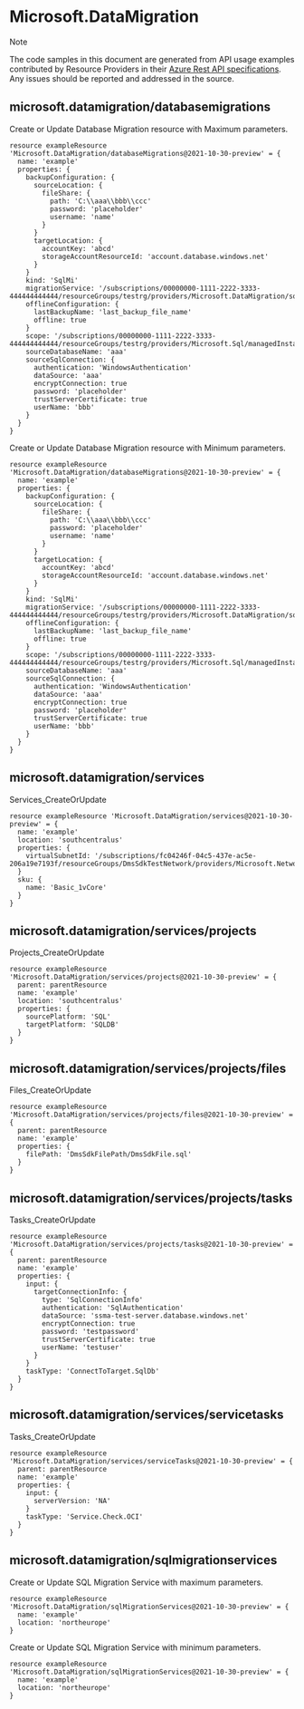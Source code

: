 # Microsoft.DataMigration
  
> [!NOTE]
> The code samples in this document are generated from API usage examples contributed by Resource Providers in their [Azure Rest API specifications](https://github.com/Azure/azure-rest-api-specs). Any issues should be reported and addressed in the source.


## microsoft.datamigration/databasemigrations

Create or Update Database Migration resource with Maximum parameters.
```bicep
resource exampleResource 'Microsoft.DataMigration/databaseMigrations@2021-10-30-preview' = {
  name: 'example'
  properties: {
    backupConfiguration: {
      sourceLocation: {
        fileShare: {
          path: 'C:\\aaa\\bbb\\ccc'
          password: 'placeholder'
          username: 'name'
        }
      }
      targetLocation: {
        accountKey: 'abcd'
        storageAccountResourceId: 'account.database.windows.net'
      }
    }
    kind: 'SqlMi'
    migrationService: '/subscriptions/00000000-1111-2222-3333-444444444444/resourceGroups/testrg/providers/Microsoft.DataMigration/sqlMigrationServices/testagent'
    offlineConfiguration: {
      lastBackupName: 'last_backup_file_name'
      offline: true
    }
    scope: '/subscriptions/00000000-1111-2222-3333-444444444444/resourceGroups/testrg/providers/Microsoft.Sql/managedInstances/instance'
    sourceDatabaseName: 'aaa'
    sourceSqlConnection: {
      authentication: 'WindowsAuthentication'
      dataSource: 'aaa'
      encryptConnection: true
      password: 'placeholder'
      trustServerCertificate: true
      userName: 'bbb'
    }
  }
}
```

Create or Update Database Migration resource with Minimum parameters.
```bicep
resource exampleResource 'Microsoft.DataMigration/databaseMigrations@2021-10-30-preview' = {
  name: 'example'
  properties: {
    backupConfiguration: {
      sourceLocation: {
        fileShare: {
          path: 'C:\\aaa\\bbb\\ccc'
          password: 'placeholder'
          username: 'name'
        }
      }
      targetLocation: {
        accountKey: 'abcd'
        storageAccountResourceId: 'account.database.windows.net'
      }
    }
    kind: 'SqlMi'
    migrationService: '/subscriptions/00000000-1111-2222-3333-444444444444/resourceGroups/testrg/providers/Microsoft.DataMigration/sqlMigrationServices/testagent'
    offlineConfiguration: {
      lastBackupName: 'last_backup_file_name'
      offline: true
    }
    scope: '/subscriptions/00000000-1111-2222-3333-444444444444/resourceGroups/testrg/providers/Microsoft.Sql/managedInstances/instance'
    sourceDatabaseName: 'aaa'
    sourceSqlConnection: {
      authentication: 'WindowsAuthentication'
      dataSource: 'aaa'
      encryptConnection: true
      password: 'placeholder'
      trustServerCertificate: true
      userName: 'bbb'
    }
  }
}
```

## microsoft.datamigration/services

Services_CreateOrUpdate
```bicep
resource exampleResource 'Microsoft.DataMigration/services@2021-10-30-preview' = {
  name: 'example'
  location: 'southcentralus'
  properties: {
    virtualSubnetId: '/subscriptions/fc04246f-04c5-437e-ac5e-206a19e7193f/resourceGroups/DmsSdkTestNetwork/providers/Microsoft.Network/virtualNetworks/DmsSdkTestNetwork/subnets/default'
  }
  sku: {
    name: 'Basic_1vCore'
  }
}
```

## microsoft.datamigration/services/projects

Projects_CreateOrUpdate
```bicep
resource exampleResource 'Microsoft.DataMigration/services/projects@2021-10-30-preview' = {
  parent: parentResource 
  name: 'example'
  location: 'southcentralus'
  properties: {
    sourcePlatform: 'SQL'
    targetPlatform: 'SQLDB'
  }
}
```

## microsoft.datamigration/services/projects/files

Files_CreateOrUpdate
```bicep
resource exampleResource 'Microsoft.DataMigration/services/projects/files@2021-10-30-preview' = {
  parent: parentResource 
  name: 'example'
  properties: {
    filePath: 'DmsSdkFilePath/DmsSdkFile.sql'
  }
}
```

## microsoft.datamigration/services/projects/tasks

Tasks_CreateOrUpdate
```bicep
resource exampleResource 'Microsoft.DataMigration/services/projects/tasks@2021-10-30-preview' = {
  parent: parentResource 
  name: 'example'
  properties: {
    input: {
      targetConnectionInfo: {
        type: 'SqlConnectionInfo'
        authentication: 'SqlAuthentication'
        dataSource: 'ssma-test-server.database.windows.net'
        encryptConnection: true
        password: 'testpassword'
        trustServerCertificate: true
        userName: 'testuser'
      }
    }
    taskType: 'ConnectToTarget.SqlDb'
  }
}
```

## microsoft.datamigration/services/servicetasks

Tasks_CreateOrUpdate
```bicep
resource exampleResource 'Microsoft.DataMigration/services/serviceTasks@2021-10-30-preview' = {
  parent: parentResource 
  name: 'example'
  properties: {
    input: {
      serverVersion: 'NA'
    }
    taskType: 'Service.Check.OCI'
  }
}
```

## microsoft.datamigration/sqlmigrationservices

Create or Update SQL Migration Service with maximum parameters.
```bicep
resource exampleResource 'Microsoft.DataMigration/sqlMigrationServices@2021-10-30-preview' = {
  name: 'example'
  location: 'northeurope'
}
```

Create or Update SQL Migration Service with minimum parameters.
```bicep
resource exampleResource 'Microsoft.DataMigration/sqlMigrationServices@2021-10-30-preview' = {
  name: 'example'
  location: 'northeurope'
}
```
